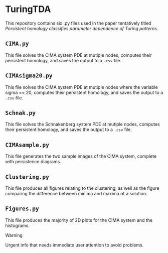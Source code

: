 # TuringTDA
This repository contains six .py files used in the paper tentatively titled _Persistent homology classifies parameter dependence of Turing patterns_.

## `CIMA.py`
This file solves the CIMA system PDE at mutiple nodes, computes their persistent homology, and saves the output to a `.csv` file.

## `CIMAsigma20.py`
This file solves the CIMA system PDE at mutiple nodes where the variable sigma == 20, computes their persistent homology, and saves the output to a `.csv` file.

## `Schnak.py`
This file solves the Schnakenberg system PDE at mutiple nodes, computes their persistent homology, and saves the output to a `.csv` file.

## `CIMAsample.py`
This file generates the two sample images of the CIMA system, complete with persistence diagrams.

## `Clustering.py`
This file produces all figures relating to the clustering, as well as the figure comparing the difference between minima and maxima of a solution.

## `Figures.py`
This file produces the majority of 2D plots for the CIMA system and the histograms.

> [!WARNING]
> Urgent info that needs immediate user attention to avoid problems.
